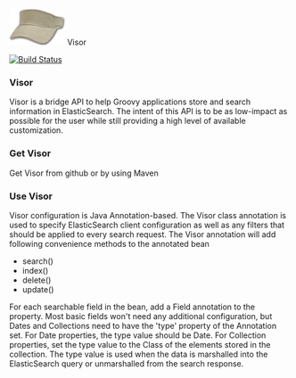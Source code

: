[![Visor](https://github.com/morologous/visor/raw/master/site/visor.png)](http://morologous.github.com/visor) Visor    

[![Build Status](https://secure.travis-ci.org/morologous/visor.png)](http://travis-ci.org/morologous/visor)
               
### Visor
Visor is a bridge API to help Groovy applications store and search information in ElasticSearch.  The intent of this API is to be as low-impact as possible for the user while still providing a high level of available customization.

### Get Visor

Get Visor from github or by using Maven

### Use Visor

Visor configuration is Java Annotation-based.  The Visor class annotation is used to specify ElasticSearch client configuration as well as any filters that should be applied to every search request.  The Visor annotation will add following convenience methods to the annotated bean

* search()
* index()
* delete()
* update()

For each searchable field in the bean, add a Field annotation to the property.  Most basic fields won't need any additional configuration, but Dates and Collections need to have the 'type' property of the Annotation set.  For Date properties, the type value should be Date.  For Collection properties, set the type value to the Class of the elements stored in the collection.  The type value is used when the data is marshalled into the ElasticSearch query or unmarshalled from the search response.


